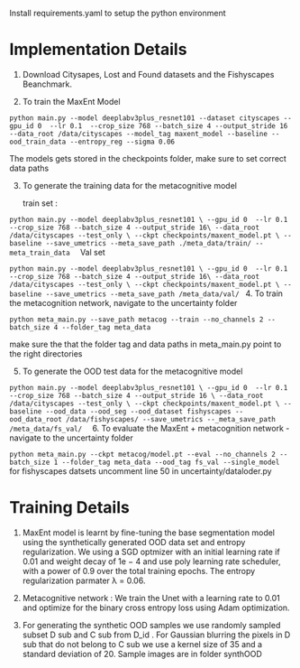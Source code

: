 Install requirements.yaml to setup the python environment 

# Implementation Details 

1. Download Citysapes, Lost and Found datasets and the Fishyscapes Beanchmark. 

2. To train the MaxEnt Model 

`python main.py --model deeplabv3plus_resnet101 --dataset cityscapes --gpu_id 0  --lr 0.1  --crop_size 768 --batch_size 4 --output_stride 16 --data_root /data/cityscapes --model_tag maxent_model --baseline --ood_train_data --entropy_reg --sigma 0.06`

 The models gets stored in the checkpoints folder, make sure to set correct data paths

 3. To generate the training data for the metacognitive model

    train set :

`python main.py --model deeplabv3plus_resnet101 \
 --gpu_id 0  --lr 0.1  --crop_size 768 --batch_size 4 --output_stride 16\
 --data_root /data/cityscapes --test_only \
 --ckpt checkpoints/maxent_model.pt \
 --baseline --save_umetrics --meta_save_path ./meta_data/train/ --meta_train_data 
`
   Val set 

`python main.py --model deeplabv3plus_resnet101 \
 --gpu_id 0  --lr 0.1  --crop_size 768 --batch_size 4 --output_stride 16\
 --data_root /data/cityscapes --test_only \
 --ckpt checkpoints/maxent_model.pt \
 --baseline --save_umetrics --meta_save_path /meta_data/val/
`
 4. To train the metacognition network, navigate to the uncertainty folder 

` python meta_main.py --save_path metacog --train --no_channels 2 --batch_size 4 --folder_tag meta_data `
 
 make sure the that the folder tag and data paths in meta_main.py point to the right directories

5. To generate the OOD test data for the metacognitive model

`python main.py --model deeplabv3plus_resnet101 \
 --gpu_id 0  --lr 0.1  --crop_size 768 --batch_size 4 --output_stride 16 \
 --data_root /data/cityscapes --test_only \
 --ckpt checkpoints/maxent_model.pt \
 --baseline --ood_data --ood_seg --ood_dataset fishyscapes --ood_data_root /data/fishyscapes/
 --save_umetrics --_meta_save_path /meta_data/fs_val/ 
`
 6. To evaluate the MaxEnt + metacognition network - navigate to the uncertainty folder

` python meta_main.py --ckpt metacog/model.pt --eval --no_channels 2 --batch_size 1 --folder_tag meta_data --ood_tag fs_val --single_model 
`
for fishyscapes datsets uncomment line 50 in uncertainty/dataloder.py


# Training Details 


1. MaxEnt model is learnt by fine-tuning the base segmentation model using the synthetically generated OOD data set and entropy regularization.  We using a SGD optmizer with an initial learning rate if 0.01 and weight decay of 1e − 4 and use poly learning rate scheduler, with a power of 0.9 over the total training epochs. The entropy regularization parmater λ = 0.06.

2. Metacognitive network : We train the Unet with a learning rate to 0.01 and optimize for the binary cross entropy loss using Adam optimization.

3. For generating the synthetic OOD samples we use randomly sampled subset D sub and C sub from D_id . For Gaussian blurring the pixels in D sub that do not belong to C sub we use a kernel size of 35 and a standard deviation of 20. Sample images are in folder synthOOD




